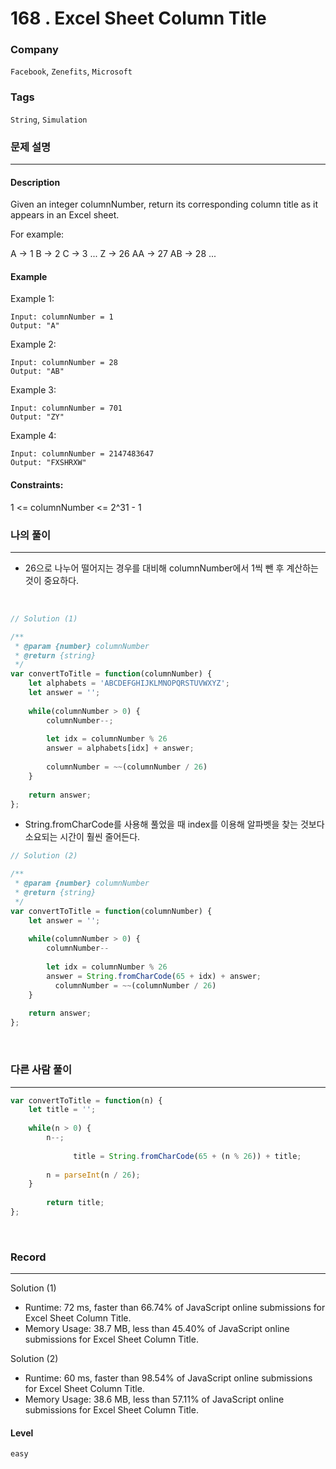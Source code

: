 168 . Excel Sheet Column Title
===
### Company
`Facebook`,
`Zenefits`,
`Microsoft`

### Tags
`String`, `Simulation`

### 문제 설명
---
#### Description
Given an integer columnNumber, return its corresponding column title as it appears in an Excel sheet.

For example:

A -> 1
B -> 2
C -> 3
...
Z -> 26
AA -> 27
AB -> 28 
...

#### Example
Example 1:
```
Input: columnNumber = 1
Output: "A"
```
Example 2:
```
Input: columnNumber = 28
Output: "AB"
```
Example 3:
```
Input: columnNumber = 701
Output: "ZY"
```
Example 4:
```
Input: columnNumber = 2147483647
Output: "FXSHRXW"
```

#### Constraints:

1 <= columnNumber <= 2^31 - 1
<br>

### 나의 풀이
---
- 26으로 나누어 떨어지는 경우를 대비해 columnNumber에서 1씩 뺀 후 계산하는 것이 중요하다.
<br>

```js
// Solution (1)

/**
 * @param {number} columnNumber
 * @return {string}
 */
var convertToTitle = function(columnNumber) {
    let alphabets = 'ABCDEFGHIJKLMNOPQRSTUVWXYZ';
    let answer = '';
    
    while(columnNumber > 0) {
        columnNumber--;
          
        let idx = columnNumber % 26
        answer = alphabets[idx] + answer;
  
        columnNumber = ~~(columnNumber / 26)
    }
    
    return answer;
};
```
- String.fromCharCode를 사용해 풀었을 때 index를 이용해 알파벳을 찾는 것보다 소요되는 시간이 훨씬 줄어든다.
```js
// Solution (2)

/**
 * @param {number} columnNumber
 * @return {string}
 */
var convertToTitle = function(columnNumber) {
    let answer = '';
    
    while(columnNumber > 0) {
        columnNumber--
          
        let idx = columnNumber % 26
        answer = String.fromCharCode(65 + idx) + answer;
          columnNumber = ~~(columnNumber / 26)
    }
    
    return answer;
};
```
<br>

### 다른 사람 풀이
---

```js
var convertToTitle = function(n) {
    let title = '';
    
    while(n > 0) {
        n--;
        
			  title = String.fromCharCode(65 + (n % 26)) + title;
        
        n = parseInt(n / 26);
    }
    
		return title;
};
```
<br>

### Record
---
Solution (1)
- Runtime: 72 ms, faster than 66.74% of JavaScript online submissions for Excel Sheet Column Title.
- Memory Usage: 38.7 MB, less than 45.40% of JavaScript online submissions for Excel Sheet Column Title.

Solution (2)
- Runtime: 60 ms, faster than 98.54% of JavaScript online submissions for Excel Sheet Column Title.
- Memory Usage: 38.6 MB, less than 57.11% of JavaScript online submissions for Excel Sheet Column Title.

#### Level
`easy`

<br>
